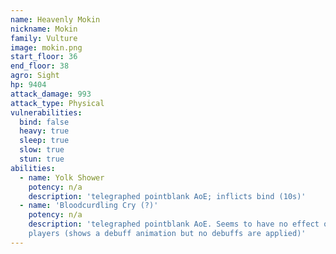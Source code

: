```yaml
---
name: Heavenly Mokin
nickname: Mokin
family: Vulture
image: mokin.png
start_floor: 36
end_floor: 38
agro: Sight
hp: 9404
attack_damage: 993
attack_type: Physical
vulnerabilities:
  bind: false
  heavy: true
  sleep: true
  slow: true
  stun: true
abilities:
  - name: Yolk Shower
    potency: n/a
    description: 'telegraphed pointblank AoE; inflicts bind (10s)'
  - name: 'Bloodcurdling Cry (?)'
    potency: n/a
    description: 'telegraphed pointblank AoE. Seems to have no effect on
    players (shows a debuff animation but no debuffs are applied)'
---
```

